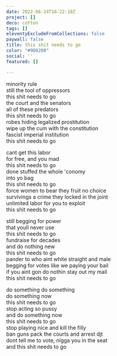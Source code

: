 ```yaml
---
date: 2022-06-24T16:22:18Z
project: []
deco: cotton
tags: []
eleventyExcludeFromCollections: false
paywall: false
title: this shit needs to go
color: "#9D0208"
social: ''
featured: []

---
```

minority rule  
still the tool of oppressors  
this shit needs to go  
the court and the senators   
all of these predators  
this shit needs to go  
robes hiding legalized prostitution  
wipe up the cum with the constitution  
fascist imperial institution  
this shit needs to go  

>

cant get this labor   
for free, and you mad  
this shit needs to go  
done stuffed the whole 'conomy  
into yo bag  
this shit needs to go  
force women to bear they fruit no choice  
survivings a crime they locked in the joint  
unlimited labor for you to exploit  
this shit needs to go  

>

still begging for power  
that youll never use  
this shit needs to go  
fundraise for decades  
and do nothing new  
this shit needs to go  
pander to who aint white straight and male  
begging for votes like we paying your bail  
if you aint gon do nothin stay out my mail  
this shit needs to go  

>

do something do something  
do something now  
this shit needs to go  
stop acting so pussy  
and do something now  
this shit needs to go  
stop playing nice and kill the filly   
ban guns pack the courts and arrest djt   
dont tell me to vote, nigga you in the seat  
and this shit needs to go